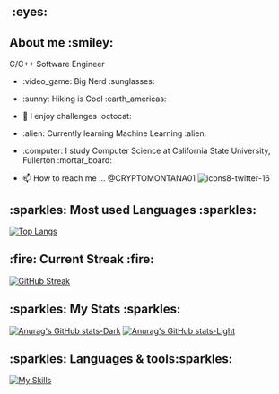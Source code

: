 <h2><img src="https://komarev.com/ghpvc/?username=DaveBeCoding&style=flat-square&color=blue" alt=""/> :eyes:</h2>

<h2> About me :smiley: </h2>
<p>C/C++ Software Engineer</p>

- <p>:video_game: Big Nerd :sunglasses:</p>
- <p>:sunny: Hiking is Cool :earth_americas:</p>
- <p>👋 I enjoy challenges :octocat: </p>
- <p>:alien: Currently learning Machine Learning :alien:</p>
- <p>:computer: I study Computer Science at California State University, Fullerton :mortar_board:</p>  

- 📫 How to reach me ... @CRYPTOMONTANA01 ![icons8-twitter-16](https://user-images.githubusercontent.com/70411835/168958894-1b2be630-5859-40ec-9648-227ec63111f5.png)

<!-- - 👋 Hi, I’m @DaveBeCoding
- 👀 I’m interested in ... Machine Learning research :computer:
- 🌱 I’m currently learning ... DevOps :checkered_flag:
- 💞️ I’m looking to collaborate on ... Cool Stuff, Dude :us:
- 📫 How to reach me ... @CRYPTOMONTANA01 ![icons8-twitter-16](https://user-images.githubusercontent.com/70411835/168958894-1b2be630-5859-40ec-9648-227ec63111f5.png)
 -->

<h2>:sparkles: Most used Languages :sparkles: </h2>

[![Top Langs](https://github-readme-stats.vercel.app/api/top-langs/?username=DaveBeCoding&layout=compact&theme=radical)](https://github.com/anuraghazra/github-readme-stats)


<h2>:fire: Current Streak :fire:</h2>

[![GitHub Streak](https://streak-stats.demolab.com/?user=DaveBeCoding&theme=radical)](https://git.io/streak-stats)

<h2>:sparkles: My Stats :sparkles: </h2>

[![Anurag's GitHub stats-Dark](https://github-readme-stats.vercel.app/api?username=DaveBeCoding&show_icons=true&theme=dark#gh-dark-mode-only)](https://github.com/anuraghazra/github-readme-stats#gh-dark-mode-only)
[![Anurag's GitHub stats-Light](https://github-readme-stats.vercel.app/api?username=DaveBeCoding&show_icons=true&theme=default#gh-light-mode-only)](https://github.com/anuraghazra/github-readme-stats#gh-light-mode-only)

<h2>:sparkles: Languages & tools:sparkles: </h2>

[![My Skills](https://skillicons.dev/icons?i=cpp,c,cmake,py,bash,github,js,docker,react,neovim,nodejs,md,aws,tensorflow,jenkins,gitlab,firbase,django,md,qt,raspberrypi,visualstudio,vscode,vue,vim,linux)](https://skillicons.dev)

<!---
DaveBeCoding/DaveBeCoding is a ✨ special ✨ repository because its `README.md` (this file) appears on your GitHub profile.
You can click the Preview link to take a look at your changes.
--->

